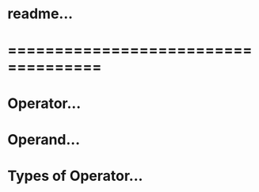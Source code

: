 # readme...
# ====================================
# Operator...
# Operand...
# Types of Operator...
